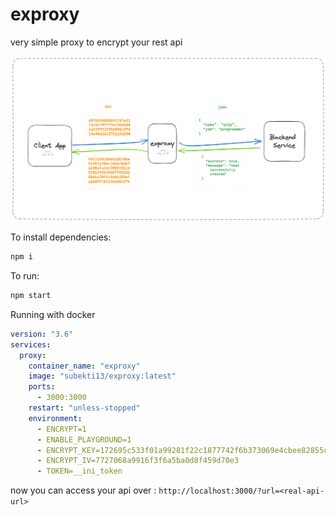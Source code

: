 # exproxy
very simple proxy to encrypt your rest api

![exproxy](images/exproxy1.png)

To install dependencies:

```bash
npm i
```

To run:

```bash
npm start
```

Running with docker

```yaml
version: "3.6"
services:
  proxy:
    container_name: "exproxy"
    image: "subekti13/exproxy:latest"
    ports:
      - 3000:3000
    restart: "unless-stopped"
    environment:
      - ENCRYPT=1
      - ENABLE_PLAYGROUND=1
      - ENCRYPT_KEY=172695c533f01a99281f22c1877742f6b373069e4cbee82855c17baa61b58611
      - ENCRYPT_IV=7727068a9916f3f6a5ba0d8f459d70e3
      - TOKEN=__ini_token
```

now you can access your api over :
`http://localhost:3000/?url=<real-api-url>`